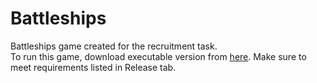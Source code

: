 # Battleships
Battleships game created for the recruitment task. <br>
To run this game, download executable version from [here](https://github.com/pgrubich/Battleships/releases/tag/1.0). Make sure to meet requirements listed in Release tab.
